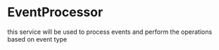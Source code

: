 # EventProcessor
this service will be used to process events and perform the operations based on event type
